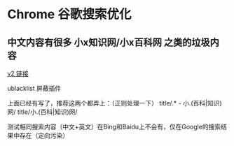 # Chrome 谷歌搜索优化

## 中文内容有很多 小x知识网/小x百科网 之类的垃圾内容

[v2 链接](https://www.v2ex.com/t/806025#;)

ublacklist 屏蔽插件

上面已经有写了，推荐这两个都弄上：（正则处理一下）
title/.* - 小.(百科|知识)网/
title/小.(百科|知识)网/

测试相同搜索内容（中文+英文）在Bing和Baidu上不会有，仅在Google的搜索结果中存在（定向污染）